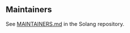 ## Maintainers

See [MAINTAINERS.md](https://github.com/hyperledger-labs/solang/blob/main/MAINTAINERS.md) in the Solang repository.
